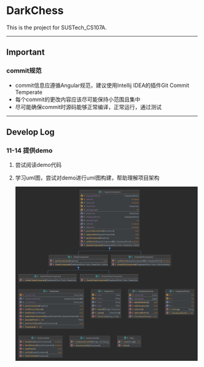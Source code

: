 # DarkChess

This is the project for SUSTech_CS107A.

------

## Important

### commit规范

- commit信息应遵循Angular规范，建议使用Intellij IDEA的插件Git Commit Temperate
- 每个commit的更改内容应该尽可能保持小范围且集中
- 尽可能确保commit时源码能够正常编译，正常运行，通过测试

------

## Develop Log

### 11-14 提供demo

1. 尝试阅读demo代码

2. 学习uml图，尝试对demo进行uml图构建，帮助理解项目架构

   ![image-20221115165939210](./README.assets/image-20221115165939210.png)
   
   

